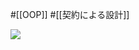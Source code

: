 #[[OOP]] #[[契約による設計]]

![](https://m.media-amazon.com/images/I/41A2yC7UpOL._SX351_BO1,204,203,200_.jpg)